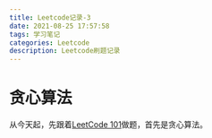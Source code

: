 ```yaml
---
title: Leetcode记录-3
date: 2021-08-25 17:57:58
tags: 学习笔记
categories: Leetcode
description: Leetcode刷题记录
---
```

# 贪心算法

从今天起，先跟着[LeetCode 101](https://github.com/changgyhub/leetcode_101)做题，首先是贪心算法。

